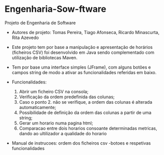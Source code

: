 # Engenharia-Sow-ftware

Projeto de Engenharia de Software
- Autores de projeto: Tomas Pereira, Tiago Afonseca, Ricardo Minascurta, Rita Azevedo
- Este projeto tem por base a manipulação e apresentação de horários (ficheiros CSV) foi desenvolvido em Java sendo complementado com utilização de bibliotecas Maven.
- Tem por base uma interface simples (JFrame), com alguns botões e campos string de modo a ativar as funcionalidades referidas em baixo.
  
- Funcionalidades:
   1. Abrir um ficheiro CSV na consola;
   2. Verificação da ordem predefinida das colunas;
   3. Caso o ponto 2. não se verifique, a ordem das colunas é alterada automaticamente;
   4. Possibilidade de definição da ordem das colunas a partir de uma string;
   5. Gerar um horario numa pagina html;
   6. Comparacao entre dois horarios consoante determinadas metricas, dando ao ultilizador a qualidade do horario


- Manual de instrucoes:
  ordem dos ficheiros csv
-botoes e respetivas funcionalidades
